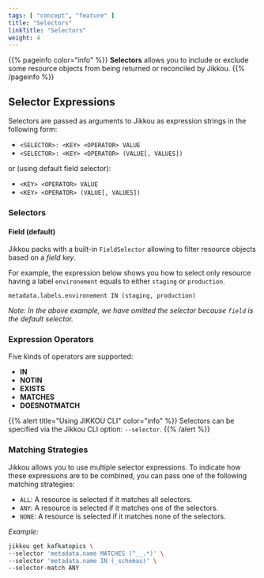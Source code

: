 ```yaml
---
tags: [ "concept", "feature" ]
title: "Selectors"
linkTitle: "Selectors"
weight: 4
---
```


{{% pageinfo color="info" %}}
**Selectors** allows you to include or exclude some resource objects from being returned or reconciled by Jikkou.
{{% /pageinfo %}}

## Selector Expressions

Selectors are passed as arguments to Jikkou as expression strings in the following form: 

* `<SELECTOR>: <KEY> <OPERATOR> VALUE`
* `<SELECTOR>: <KEY> <OPERATOR> (VALUE[, VALUES])`

or (using default field selector):

* `<KEY> <OPERATOR> VALUE`
* `<KEY> <OPERATOR> (VALUE[, VALUES])`

### Selectors

#### Field (default)

Jikkou packs with a built-in `FieldSelector` allowing to filter resource objects based on a _field key_.

For example, the expression below shows you how to select only resource having a label `environement` equals to
either `staging` or `production`.

```
metadata.labels.environement IN (staging, production)
```

_Note: In the above example, we have omitted the selector because `field` is the default selector._

### Expression Operators

Five kinds of operators are supported:

* **IN**
* **NOTIN**
* **EXISTS**
* **MATCHES**
* **DOESNOTMATCH**

{{% alert title="Using JIKKOU CLI" color="info" %}}
Selectors can be specified via the Jikkou CLI option: `--selector`.
{{% /alert %}}

### Matching Strategies

Jikkou allows you to use multiple selector expressions. To indicate how these expressions are to be combined, you can pass one of the following matching strategies:

* `ALL`: A resource is selected if it matches all selectors.
* `ANY`: A resource is selected if it matches one of the selectors.
* `NONE`: A resource is selected if it matches none of the selectors.

*Example:*

```bash
jikkou get kafkatopics \
--selector 'metadata.name MATCHES (^__.*)' \
--selector 'metadata.name IN (_schemas)' \
--selector-match ANY
```

